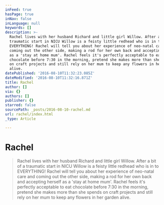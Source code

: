 ```yaml
---
inFeed: true
hasPage: true
inNav: false
inLanguage: null
keywords: []
description: >-
  Rachel lives with her husband Richard and little girl Willow. After a bit of a
  traumatic start in NICU Willow is a feisty little redhead who is in to
  EVERYTHING! Rachel will tell you about her experience of neo-natal care and
  coming out the other side, making a rod for her own back and accepting herself
  as a 'stay at home mum'. Rachel feels it's perfectly acceptable to eat
  chocolate before 7:30 in the morning, pretend she makes more than she spends
  on craft projects and still rely on her mum to keep any flowers in her garden
  alive. 
datePublished: '2016-08-10T11:32:23.085Z'
dateModified: '2016-08-10T11:32:16.871Z'
title: Rachel
author: []
via: {}
authors: []
publisher: {}
starred: false
sourcePath: _posts/2016-08-10-rachel.md
url: rachel/index.html
_type: Article

---
```

# Rachel

> Rachel lives with her husband Richard and little girl Willow. After a bit of a traumatic start in NICU Willow is a feisty little redhead who is in to EVERYTHING! Rachel will tell you about her experience of neo-natal care and coming out the other side, making a rod for her own back and accepting herself as a 'stay at home mum'. Rachel feels it's perfectly acceptable to eat chocolate before 7:30 in the morning, pretend she makes more than she spends on craft projects and still rely on her mum to keep any flowers in her garden alive.